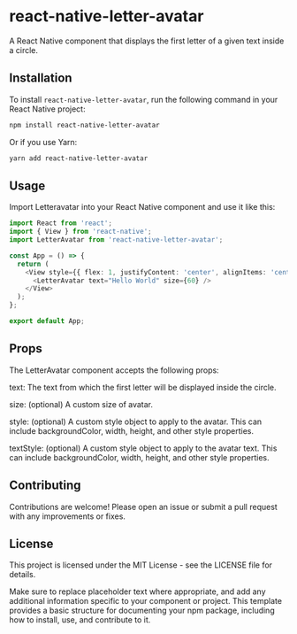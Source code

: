 # react-native-letter-avatar

A React Native component that displays the first letter of a given text inside a circle.

## Installation

To install `react-native-letter-avatar`, run the following command in your React Native project:

```bash
npm install react-native-letter-avatar
```
Or if you use Yarn:
```bash
yarn add react-native-letter-avatar
```

## Usage
Import Letteravatar into your React Native component and use it like this:

```typescript jsx
import React from 'react';
import { View } from 'react-native';
import LetterAvatar from 'react-native-letter-avatar';

const App = () => {
  return (
    <View style={{ flex: 1, justifyContent: 'center', alignItems: 'center' }}>
      <LetterAvatar text="Hello World" size={60} />
    </View>
  );
};

export default App;
```
## Props
The LetterAvatar component accepts the following props:

text: The text from which the first letter will be displayed inside the circle.

size: (optional) A custom size of avatar.

style: (optional) A custom style object to apply to the avatar. This can include backgroundColor, width, height, and other style properties.

textStyle: (optional) A custom style object to apply to the avatar text. This can include backgroundColor, width, height, and other style properties.

## Contributing
Contributions are welcome! Please open an issue or submit a pull request with any improvements or fixes.

## License
This project is licensed under the MIT License - see the LICENSE file for details.

Make sure to replace placeholder text where appropriate, and add any additional information specific to your component or project. This template provides a basic structure for documenting your npm package, including how to install, use, and contribute to it.
